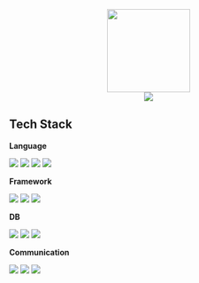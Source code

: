 <div align="center">
  <img src="https://github-profile-summary-cards.vercel.app/api/cards/profile-details?username=minesp3164&theme=tokyonight" height="150px"/>
</div>
<div align="center">
 <img src="https://github-readme-stats.vercel.app/api/top-langs/?username=minesp3164&layout=compact"/> 
</div>

 ## Tech Stack

**Language**
<div align="left">
  <img src="https://img.icons8.com/color/48/python--v1.png"/>
  <img src="https://img.icons8.com/color/48/java-coffee-cup-logo--v1.png"/>
  <img src="https://img.icons8.com/color/48/javascript--v1.png"/>
  <img src="https://img.icons8.com/color/48/typescript.png" />
</div>

**Framework**
<div align="left">
  <img src="https://img.icons8.com/external-tal-revivo-filled-tal-revivo/48/external-django-a-high-level-python-web-framework-that-encourages-rapid-development-logo-filled-tal-revivo.png"/>
  <img src="https://img.icons8.com/nolan/48/flask.png"/>
  <img src="https://img.icons8.com/officel/48/react.png"/>
</div>

**DB**
<div align="left">
  <img src="https://img.icons8.com/color/48/mongo-db.png"/>
  <img src="https://img.icons8.com/color/48/maria-db.png"/>
  <img src="https://img.icons8.com/ios/50/sqlite.png"/>
</div>

**Communication**
<div align="left">
  <img src="https://img.icons8.com/ios-glyphs/48/github.png"/>
  <img src="https://img.icons8.com/ios/48/notion.png"/>
  <img src="https://img.icons8.com/external-tal-revivo-filled-tal-revivo/48/external-slack-replace-email-text-messaging-and-instant-messaging-for-your-team-logo-filled-tal-revivo.png"/>
</div>
<!--
**minesp3164/minesp3164** is a ✨ _special_ ✨ repository because its `README.md` (this file) appears on your GitHub profile.

Here are some ideas to get you started:

- 🔭 I’m currently working on ...
- 🌱 I’m currently learning ...
- 👯 I’m looking to collaborate on ...
- 🤔 I’m looking for help with ...
- 💬 Ask me about ...
- 📫 How to reach me: ...
- 😄 Pronouns: ...
- ⚡ Fun fact: ...
-->
